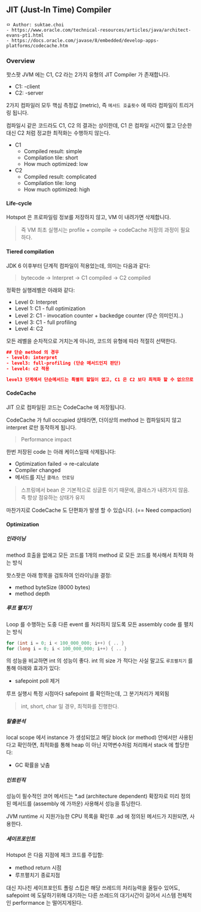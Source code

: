 ## JIT (Just-In Time) Compiler

```
ㅁ Author: suktae.choi
- https://www.oracle.com/technical-resources/articles/java/architect-evans-pt1.html
- https://docs.oracle.com/javase/8/embedded/develop-apps-platforms/codecache.htm
```

### Overview

핫스팟 JVM 에는 C1, C2 라는 2가지 유형의 JIT Compiler 가 존재합니다.

- C1: -client
- C2: -server

2가지 컴파일러 모두 핵심 측정값 (metric), 즉 `메서드 호출횟수` 에 따라 컴파일이 트리거링 됩니다. 

컴파일시 같은 코드라도 C1, C2 의 결과는 상이한데, C1 은 컴파일 시간이 짧고 단순한 대신 C2 처럼 정교한 최적화는 수행하지 않는다.

- C1
  - Compiled result: simple
  - Compilation tile: short
  - How much optimized: low
- C2
  - Compiled result: complicated
  - Compilation tile: long
  - How much optimized: high

#### Life-cycle

Hotspot 은 프로파일링 정보를 저장하지 않고, VM 이 내려가면 삭제합니다.

> 즉  VM 최초 실행시는 profile + compile -> codeCache 저장의 과정이 필요하다.

#### Tiered compilation

JDK 6 이후부터 단계적 컴파일이 적용었는데, 의미는 다음과 같다:

> bytecode -> Interpret -> C1 compiled -> C2 compiled

정확한 실행레벨은 아래와 같다:

- Level 0: Interpret
- Level 1: C1 - full optimization
- Level 2: C1 - invocation counter + backedge counter (무슨 의미인지..)
- Level 3: C1 - full profiling
- Level 4: C2

모든 레벨을 순차적으로 거치는게 아니라, 코드의 유형에 따라 적절히 선택한다.

```json
## 단순 method 의 경우
- level0: interpret
- level3: full-profiling (단순 메서드인지 판단)
- level4: c2 적용

level3 단계에서 단순메서드는 특별히 할일이 없고, C1 은 C2 보다 최적화 할 수 없으므로 바로 level4 로 넘김
```

#### CodeCache

JIT 으로 컴파일된 코드는 CodeCache 에 저장됩니다. 

CodeCache 가 full occupied 상태라면, 더이상의 method 는 컴파일되지 않고 interpret 로만 동작하게 됩니다.

> Performance impact

한번 저장된 code 는 아래 케이스일때 삭제됩니다:

- Optimization failed -> re-calculate
- Compiler changed
- 메서드를 지닌 `클래스 언로딩`

> 스프링에서 bean 은 기본적으로 싱글톤 이기 때문에, 클래스가 내려가지 않음. 즉 항상 점유하는 상태가 유지

마찬가지로 CodeCache 도 단편화가 발생 할 수 있습니다. (== Need compaction)

#### Optimization

##### 인라이닝

method 호출을 없애고 모든 코드를 1개의 method 로 모든 코드를 복사해서 최적화 하는 방식

핫스팟은 아래 항목을 검토하여 인라이닝을 결정:

- method byteSize (8000 bytes)
- method depth

##### 루프 펼치기

Loop 를 수행하는 도중 다른 event 를 처리하지 않도록 모든 assembly code 를 펼치는 방식

```java
for (int i = 0; i < 100_000_000; i++) { .. }
for (long i = 0; i < 100_000_000; i++) { .. }
```

의 성능을 비교하면 int 의 성능이 좋다. int 의 size 가 적다는 사실 말고도 `루프펼치기` 를 통해 아래와 효과가 있다:

- safepoint poll 제거

루프 실행시 특정 시점마다 safepoint 를 확인하는데, 그 분기처리가 제외됨

> int, short, char 일 경우, 최적화를 진행한다.

##### 탈출분석

local scope 에서 instance 가 생성되었고 해당 block (or method) 안에서만 사용된다고 확인하면, 최적화를 통해 heap 이 아닌 지역변수처럼 처리해서 stack 에 할당한다:

- GC 확률을 낮춤

##### 인트린직

성능이 필수적인 코어 메서드는 *.ad (architecture dependent) 확장자로 미리 정의된 메서드를 (assembly 에 가까운) 사용해서 성능을 튜닝한다.

JVM runtime 시 지원가능한 CPU 목록을 확인후 .ad 에 정의된 메서드가 지원되면, 사용한다.

##### 세이프포인트

Hotspot 은 다음 지점에 체크 코드를 주입함:

- method return 시점
- 루프펼치기 종료지점

대신 지나친 세이프포인트 폴링 스킵은 해당 쓰레드의 처리능력을 올릴수 있어도, safepoint 에 도달하기위해 대기하는 다른 쓰레드의 대기시간이 길어서 시스템 전체적인 performance 는 떨어지게된다.